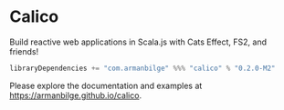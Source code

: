 # Calico

Build reactive web applications in Scala.js with Cats Effect, FS2, and friends!

```scala
libraryDependencies += "com.armanbilge" %%% "calico" % "0.2.0-M2"
```

Please explore the documentation and examples at https://armanbilge.github.io/calico.

